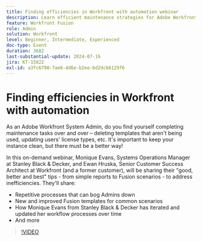 ```yaml
---
title: Finding efficiencies in Workfront with automation webinar
description: Learn efficient maintenance strategies for Adobe Workfront in our on-demand webinar. Discover tips from Stanley Black & Decker and Workfront experts on automating repetitive tasks, utilizing Fusion templates, and evolving workflow processes for optimal efficiency.
feature: Workfront Fusion
role: Admin
solution: Workfront
level: Beginner, Intermediate, Experienced
doc-type: Event
duration: 3682
last-substantial-update: 2024-07-16
jira: KT-15822
exl-id: a3fc6790-7ae6-4d6e-b2ee-6d2dcb6129f6
---
```

# Finding efficiencies in Workfront with automation 

As an Adobe Workfront System Admin, do you find yourself completing maintenance tasks over and over – deleting templates that aren't being used, updating users' license types, etc. It's important to keep your instance clean, but there must be a better way!  

In this on-demand webinar, Monique Evans, Systems Operations Manager at Stanley Black & Decker, and Ewan Hruska, Senior Customer Success Architect at Workfront (and a former customer), will be sharing their "good, better and best" tips - from simple reports to Fusion scenarios - to address inefficiencies. They'll share:

* Repetitive processes that can bog Admins down 
* New and improved Fusion templates for common scenarios 
* How Monique Evans from Stanley Black & Decker has iterated and updated her workflow processes over time 
* And more

>[!VIDEO](https://video.tv.adobe.com/v/3431016/?learn=on)
